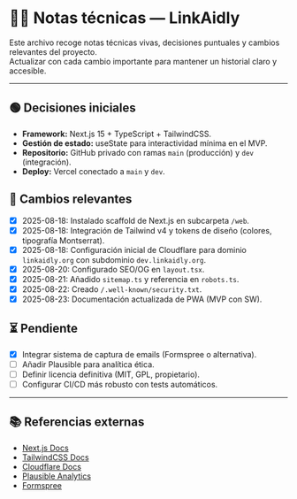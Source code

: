 # 🧑‍💻 Notas técnicas — LinkAidly

Este archivo recoge notas técnicas vivas, decisiones puntuales y cambios relevantes del proyecto.  
Actualizar con cada cambio importante para mantener un historial claro y accesible.

---

## 🟢 Decisiones iniciales
- **Framework:** Next.js 15 + TypeScript + TailwindCSS.  
- **Gestión de estado:** useState para interactividad mínima en el MVP.  
- **Repositorio:** GitHub privado con ramas `main` (producción) y `dev` (integración).  
- **Deploy:** Vercel conectado a `main` y `dev`.  

## 📌 Cambios relevantes
- [x] 2025-08-18: Instalado scaffold de Next.js en subcarpeta `/web`.
- [x] 2025-08-18: Integración de Tailwind v4 y tokens de diseño (colores, tipografía Montserrat).
- [x] 2025-08-18: Configuración inicial de Cloudflare para dominio `linkaidly.org` con subdominio `dev.linkaidly.org`.
- [x] 2025-08-20: Configurado SEO/OG en `layout.tsx`.
- [x] 2025-08-21: Añadido `sitemap.ts` y referencia en `robots.ts`.
- [x] 2025-08-22: Creado `/.well-known/security.txt`.
- [x] 2025-08-23: Documentación actualizada de PWA (MVP con SW).

## ⏳ Pendiente
- [x] Integrar sistema de captura de emails (Formspree o alternativa).
- [ ] Añadir Plausible para analítica ética.
- [ ] Definir licencia definitiva (MIT, GPL, propietario).
- [ ] Configurar CI/CD más robusto con tests automáticos.

---
## 📚 Referencias externas
- [Next.js Docs](https://nextjs.org/docs)
- [TailwindCSS Docs](https://tailwindcss.com/docs)
- [Cloudflare Docs](https://developers.cloudflare.com/)
- [Plausible Analytics](https://plausible.io/docs)
- [Formspree](https://formspree.io/)
